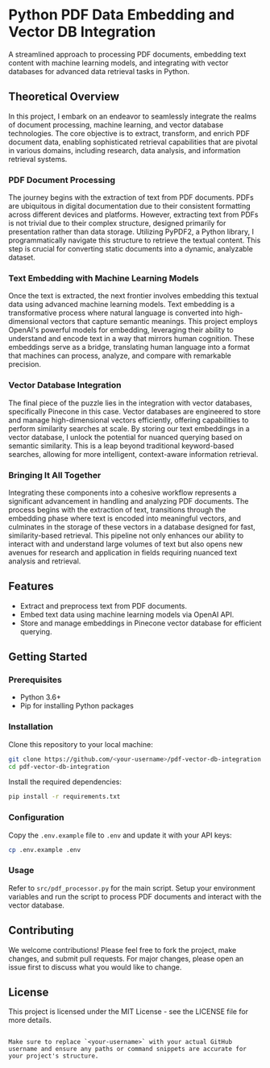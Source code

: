 # Python PDF Data Embedding and Vector DB Integration

A streamlined approach to processing PDF documents, embedding text content with machine learning models, and integrating with vector databases for advanced data retrieval tasks in Python.

## Theoretical Overview
In this project, I embark on an endeavor to seamlessly integrate the realms of document processing, machine learning, and vector database technologies. The core objective is to extract, transform, and enrich PDF document data, enabling sophisticated retrieval capabilities that are pivotal in various domains, including research, data analysis, and information retrieval systems.
### PDF Document Processing
The journey begins with the extraction of text from PDF documents. PDFs are ubiquitous in digital documentation due to their consistent formatting across different devices and platforms. However, extracting text from PDFs is not trivial due to their complex structure, designed primarily for presentation rather than data storage. Utilizing PyPDF2, a Python library, I programmatically navigate this structure to retrieve the textual content. This step is crucial for converting static documents into a dynamic, analyzable dataset.

### Text Embedding with Machine Learning Models
Once the text is extracted, the next frontier involves embedding this textual data using advanced machine learning models. Text embedding is a transformative process where natural language is converted into high-dimensional vectors that capture semantic meanings. This project employs OpenAI's powerful models for embedding, leveraging their ability to understand and encode text in a way that mirrors human cognition. These embeddings serve as a bridge, translating human language into a format that machines can process, analyze, and compare with remarkable precision.

### Vector Database Integration
The final piece of the puzzle lies in the integration with vector databases, specifically Pinecone in this case. Vector databases are engineered to store and manage high-dimensional vectors efficiently, offering capabilities to perform similarity searches at scale. By storing our text embeddings in a vector database, I unlock the potential for nuanced querying based on semantic similarity. This is a leap beyond traditional keyword-based searches, allowing for more intelligent, context-aware information retrieval.

### Bringing It All Together
Integrating these components into a cohesive workflow represents a significant advancement in handling and analyzing PDF documents. The process begins with the extraction of text, transitions through the embedding phase where text is encoded into meaningful vectors, and culminates in the storage of these vectors in a database designed for fast, similarity-based retrieval. This pipeline not only enhances our ability to interact with and understand large volumes of text but also opens new avenues for research and application in fields requiring nuanced text analysis and retrieval.

## Features

- Extract and preprocess text from PDF documents.
- Embed text data using machine learning models via OpenAI API.
- Store and manage embeddings in Pinecone vector database for efficient querying.

## Getting Started

### Prerequisites

- Python 3.6+
- Pip for installing Python packages

### Installation

Clone this repository to your local machine:

```bash
git clone https://github.com/<your-username>/pdf-vector-db-integration.git
cd pdf-vector-db-integration
```

Install the required dependencies:

```bash
pip install -r requirements.txt
```

### Configuration

Copy the `.env.example` file to `.env` and update it with your API keys:

```bash
cp .env.example .env
```

### Usage

Refer to `src/pdf_processor.py` for the main script. Setup your environment variables and run the script to process PDF documents and interact with the vector database.

## Contributing

We welcome contributions! Please feel free to fork the project, make changes, and submit pull requests. For major changes, please open an issue first to discuss what you would like to change.

## License

This project is licensed under the MIT License - see the LICENSE file for more details.
```

Make sure to replace `<your-username>` with your actual GitHub username and ensure any paths or command snippets are accurate for your project's structure. 
